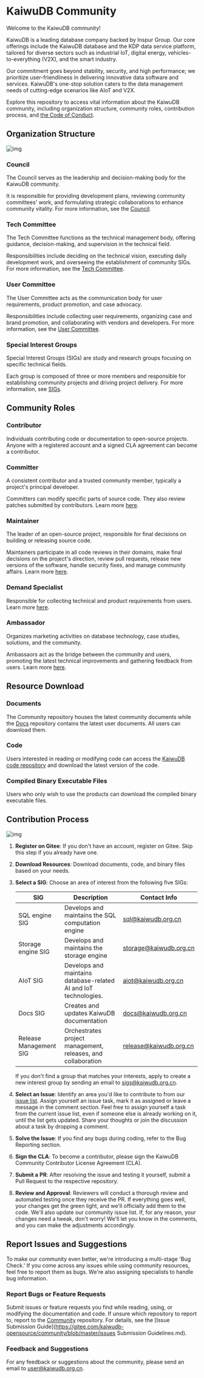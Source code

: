 # KaiwuDB Community

Welcome to the KaiwuDB community!

KaiwuDB is a leading database company backed by Inspur Group. Our core offerings include the KaiwuDB database and the KDP data service platform, tailored for diverse sectors such as industrial IoT, digital energy, vehicles-to-everything (V2X), and the smart industry.

Our commitment goes beyond stability, security, and high performance; we prioritize user-friendliness in delivering innovative data software and services. KaiwuDB's one-stop solution caters to the data management needs of cutting-edge scenarios like AIoT and V2X.

Explore this repository to access vital information about the KaiwuDB community, including organization structure, community roles, contribution process, and [the Code of Conduct](https://gitee.com/kaiwudb-opensource/community/blob/master/code_of_conduct.md).

## Organization Structure

![img](https://zzqonnd3sc.feishu.cn/space/api/box/stream/download/asynccode/?code=ODQ5Nzk3N2ZhOTdjODVlNGFjN2Q2OTVmODdjMTY4ZjRfYlAxbmppMFdPWW80cmFnTUk3akc4NkJnYkdZVzVseFVfVG9rZW46TkhWemJZVWd2b3Rzc1l4empRZmM4aGJvbkdkXzE3MDEzMjU3Mjc6MTcwMTMyOTMyN19WNA)

### **Council**

The Council serves as the leadership and decision-making body for the KaiwuDB community.

It is responsible for providing development plans, reviewing community committees' work, and formulating strategic collaborations to enhance community vitality. For more information, see the [Council](https://gitee.com/kaiwudb-opensource/community/blob/master/Council.md).

### **Tech Committee**

The Tech Committee functions as the technical management body, offering guidance, decision-making, and supervision in the technical field.

Responsibilities include deciding on the technical vision, executing daily development work, and overseeing the establishment of community SIGs. For more information, see the [Tech Committee](https://gitee.com/kaiwudb-opensource/community/blob/master/Tech_committee.md).

### **User Committee**

The User Committee acts as the communication body for user requirements, product promotion, and case advocacy.

Responsibilities include collecting user requirements, organizing case and brand promotion, and collaborating with vendors and developers. For more information, see the [User Committee](https://gitee.com/kaiwudb-opensource/community/blob/master/User_committee.md).

### **Special Interest Groups**

Special Interest Groups (SIGs) are study and research groups focusing on specific technical fields.

Each group is composed of three or more members and responsible for establishing community projects and driving project delivery. For more information, see [SIGs](https://gitee.com/kaiwudb-opensource/community/blob/master/SIGs.md).

## Community Roles

### **Contributor**

Individuals contributing code or documentation to open-source projects. Anyone with a registered account and a signed CLA agreement can become a contributor.

### **Committer**

A consistent contributor and a trusted community member, typically a project's principal developer. 

Committers can modify specific parts of source code. They also review patches submitted by contributors. Learn more [here](https://gitee.com/kaiwudb-opensource/community/blob/master/Tech_committee.md).

### **Maintainer**

The leader of an open-source project, responsible for final decisions on building or releasing source code. 

Maintainers participate in all code reviews in their domains, make final decisions on the project's direction, review pull requests, release new versions of the software, handle security fixes, and manage community affairs. Learn more [here](https://gitee.com/kaiwudb-opensource/community/blob/master/Tech_committee.md).

### **Demand Specialist**

Responsible for collecting technical and product requirements from users. Learn more [here](https://gitee.com/kaiwudb-opensource/community/blob/master/User_committee.md).

### **Ambassador**

Organizes marketing activities on database technology, case studies, solutions, and the community. 

Ambassaors act as the bridge between the community and users, promoting the latest technical improvements and gathering feedback from users. Learn more [here](https://gitee.com/kaiwudb-opensource/community/blob/master/User_committee.md).

## Resource Download

### **Documents**

The Community repository houses the latest community documents while the [Docs](https://gitee.com/kaiwudb-opensource/docs) repository contains the latest user documents. All users can download them.

### **Code**

Users interested in reading or modifying code can access the [KaiwuDB code repository](https://gitee.com/kaiwudb-opensource/kaiwudb) and download the latest version of the code.

### **Compiled Binary Executable Files**

Users who only wish to use the products can download the compiled binary executable files.

## Contribution Process

![img](https://zzqonnd3sc.feishu.cn/space/api/box/stream/download/asynccode/?code=NDY5ZjU4MTdhNzI3M2M3ZmJiMmQxYWJiYjczOTc3OGRfdWR5S1JEYlZWcldpNVNYRm5kdldvSzhrdmIzeW1ZbGlfVG9rZW46TVlUaWIwMHk0b2Z5STV4Z1N3c2M4WHlrbjhEXzE3MDEzMjU3Mjc6MTcwMTMyOTMyN19WNA)

1. **Register on Gitee**: If you don't have an account, register on Gitee. Skip this step if you already have one.

2. **Download Resources**: Download documents, code, and binary files based on your needs.

3. **Select a SIG**: Choose an area of interest from the following five SIGs:

   | SIG                    | Description                                                  | Contact Info                                            |
   | ---------------------- | ------------------------------------------------------------ | ------------------------------------------------------- |
   | SQL engine SIG         | Develops and maintains the SQL computation engine            | [sql@kaiwudb.org.cn](mailto:sql@kaiwudb.org.cn)         |
   | Storage engine SIG     | Develops and maintains the storage engine                    | [storage@kaiwudb.org.cn](mailto:storage@kaiwudb.org.cn) |
   | AIoT SIG               | Develops and maintains database-related AI and IoT technologies. | [aiot@kaiwudb.org.cn](mailto:aiot@kaiwudb.org.cn)       |
   | Docs SIG               | Creates and updates KaiwuDB documentation                    | [docs@kaiwudb.org.cn](mailto:docs@kaiwudb.org.cn)       |
   | Release Management SIG | Orchestrates project management, releases, and collaboration | [release@kaiwudb.org.cn](mailto:release@kaiwudb.org.cn) |

   If you don't find a group that matches your interests, apply to create a new interest group by sending an email to [sigs@kaiwudb.org.cn](mailto:sigs@kaiwudb.org.cn).

4. **Select an Issue**: Identify an area you'd like to contribute to from our [issue list](https://gitee.com/organizations/kaiwudb-opensource/issues). Assign yourself an issue task, mark it as assigned or leave a message in the comment section. Feel free to assign yourself a task from the current issue list, even if someone else is already working on it, until the list gets updated. Share your thoughts or join the discussion about a task by dropping a comment.

5. **Solve the Issue**: If you find any bugs during coding, refer to the Bug Reporting section.

6. **Sign the CLA**: To become a contributor, please sign the KaiwuDB Community Contributor License Agreement (CLA).

7. **Submit a** **PR**: After resolving the issue and testing it yourself, submit a Pull Request to the respective repository.

8. **Review and Approval**: Reviewers will conduct a thorough review and automated testing once they receive the PR. If everything goes well, your changes get the green light, and we'll officially add them to the code. We'll also update our community issue list. If, for any reason, your changes need a tweak, don't worry! We'll let you know in the comments, and you can make the adjustments accordingly.

## Report Issues and Suggestions

To make our community even better, we're introducing a multi-stage 'Bug Check.' If you come across any issues while using community resources, feel free to report them as bugs. We're also assigning specialists to handle bug information.

### Report Bugs or Feature Requests

Submit issues or feature requests you find while reading, using, or modifying the documentation and code. If unsure which repository to report to, report to the [Community](https://gitee.com/kaiwudb-opensource/community/issues) repository. For details, see the [Issue Submission Guide](https://gitee.com/kaiwudb-opensource/community/blob/master/issues Submission Guidelines.md).

### Feedback and Suggestions

For any feedback or suggestions about the community, please send an email to [user@kaiwudb.org.cn](mailto:user@kaiwudb.org.cn).
